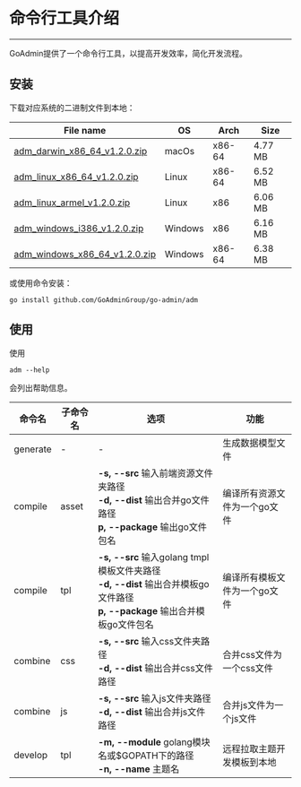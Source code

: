 # 命令行工具介绍
---

GoAdmin提供了一个命令行工具，以提高开发效率，简化开发流程。

## 安装


下载对应系统的二进制文件到本地：

|  File name   | OS  | Arch  | Size  |
|  ----  | ----  | ----  |----  |
| [adm_darwin_x86_64_v1.2.0.zip](http://file.go-admin.cn/go_admin/cli/v1_2_0/adm_darwin_x86_64_v1.2.0.zip)  | macOs | x86-64 | 4.77 MB
| [adm_linux_x86_64_v1.2.0.zip](http://file.go-admin.cn/go_admin/cli/v1_2_0/adm_linux_x86_64_v1.2.0.zip)  | Linux | x86-64   | 6.52 MB
| [adm_linux_armel_v1.2.0.zip](http://file.go-admin.cn/go_admin/cli/v1_2_0/adm_linux_armel_v1.2.0.zip)  | Linux | x86   | 6.06 MB
| [adm_windows_i386_v1.2.0.zip](http://file.go-admin.cn/go_admin/cli/v1_2_0/adm_windows_i386_v1.2.0.zip)  | Windows | x86  |6.16 MB
| [adm_windows_x86_64_v1.2.0.zip](http://file.go-admin.cn/go_admin/cli/v1_2_0/adm_windows_x86_64_v1.2.0.zip)  | Windows | x86-64   |6.38 MB


或使用命令安装：

```
go install github.com/GoAdminGroup/go-admin/adm
```

## 使用

使用

```
adm --help
```

会列出帮助信息。

|  命令名  |  子命令名   | 选项  | 功能  | 
|  ---- | ---- | ----  | ----  |
| generate  |  - | - | 生成数据模型文件
| compile  | asset| **-s, --src** 输入前端资源文件夹路径<br>**-d, --dist** 输出合并go文件路径<br>**p, --package** 输出go文件包名 | 编译所有资源文件为一个go文件
| compile  | tpl | **-s, --src** 输入golang tmpl模板文件夹路径<br>**-d, --dist** 输出合并模板go文件路径<br>**p, --package** 输出合并模板go文件包名 | 编译所有模板文件为一个go文件
| combine  | css| **-s, --src** 输入css文件夹路径<br>**-d, --dist** 输出合并css文件路径 | 合并css文件为一个css文件
| combine  | js | **-s, --src** 输入js文件夹路径<br>**-d, --dist** 输出合并js文件路径 | 合并js文件为一个js文件
| develop  | tpl | **-m, --module** golang模块名或$GOPATH下的路径<br>**-n, --name** 主题名 | 远程拉取主题开发模板到本地
